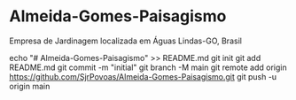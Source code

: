 # Almeida-Gomes-Paisagismo
Empresa de Jardinagem localizada em Águas Lindas-GO, Brasil

echo "# Almeida-Gomes-Paisagismo" >> README.md
git init
git add README.md
git commit -m "initial"
git branch -M main
git remote add origin https://github.com/SjrPovoas/Almeida-Gomes-Paisagismo.git
git push -u origin main
